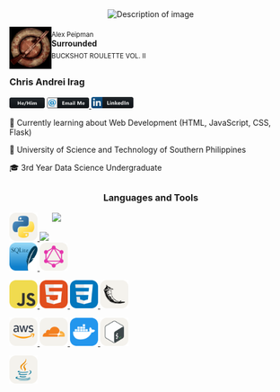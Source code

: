 <!-- Music -->

<h2></h2>


<p style="text-align: center;">
  <img src="https://github.com/iragca/web-hosting/blob/main/web-assets/blsuecube.gif?raw=true" alt="Description of image" />
</p>

<img align="left" src="https://github.com/iragca/web-hosting/blob/main/web-assets/logo_collection/alex_peipman_surrounded.jpg?raw=true" alt="alex-piepman_surrounded" width="75px">

<sub>Alex Peipman</sub><br>
**Surrounded**<br>
<sub>BUCKSHOT ROULETTE VOL. II</sub>

<h2></h2>

<!-- User -->

### Chris Andrei Irag

<p align="left">
  <img width="63px" src="https://github.com/MikeCodesDotNET/ColoredBadges/raw/master/svg/pronouns/hehim.svg"/>
  <a href="mailto:chrisandrei.irag@1.ustp.edu.ph">
    <img width="75px" src="https://github.com/MikeCodesDotNET/ColoredBadges/raw/master/svg/social/email_me.svg"/>
  </a>
  <a href="https://www.linkedin.com/in/chris-andrei-irag/">
    <img width="75px" src="https://github.com/MikeCodesDotNET/ColoredBadges/raw/master/svg/social/linkedin.svg"/>
  </a>
</p>

📖 Currently learning about Web Development (HTML, JavaScript, CSS, Flask)

🏫 University of Science and Technology of Southern Philippines

🎓 3rd Year Data Science Undergraduate

<h2></h2>

<!-- Languages and Tools -->

<h3 style="text-align: center;">Languages and Tools</h3>

<div>

<img align="right" src="https://github-readme-stats.vercel.app/api/top-langs/?username=iragca&show_icons=true&hide_border=true&layout=compact&hide=jupyter%20notebook&langs_count=8&theme=dracula" width="428">

<p align="left">
  <a href="https://www.python.org/">
    <img width="50px"src="https://github.com/tandpfun/skill-icons/raw/main/icons/Python-Light.svg"/>
  </a>
  <a href="https://scikit-learn.org/">
    <img width="50px"src="https://github.com/tandpfun/skill-icons/raw/main/icons/ScikitLearn-Dark.svg"/>
  </a>
  <a href="https://www.sqlite.org/">
    <img width="50px"src="https://github.com/tandpfun/skill-icons/raw/main/icons/SQLite.svg"/>
  <a href="https://graphql.org/">
    <img width="50px"src="https://github.com/tandpfun/skill-icons/raw/main/icons/GraphQL-Light.svg"/>
  </a>
</p>

<p align="left">
  <a href="https://www.ecma-international.org/publications-and-standards/standards/ecma-262/">
    <img width="50px"src="https://github.com/tandpfun/skill-icons/raw/main/icons/JavaScript.svg"/>
  </a>
  <a href="https://html.spec.whatwg.org/multipage/">
    <img width="50px"src="https://github.com/tandpfun/skill-icons/raw/main/icons/HTML.svg"/>
  </a>
  <a href="https://drafts.csswg.org/">
    <img width="50px"src="https://github.com/tandpfun/skill-icons/raw/main/icons/CSS.svg"/>
  </a>
  <a href="https://flask.palletsprojects.com/en/stable/">
    <img width="50px"src="https://github.com/tandpfun/skill-icons/raw/main/icons/Flask-Light.svg"/>
  </a>
</p>

<p align="left">
  <a href="https://aws.amazon.com/">
    <img width="50px"src="https://github.com/tandpfun/skill-icons/raw/main/icons/AWS-Light.svg"/>
  </a>
  <a href="https://www.cloudflare.com/">
    <img width="50px"src="https://github.com/tandpfun/skill-icons/raw/main/icons/Cloudflare-Light.svg"/>
  </a>
  <a href="https://www.docker.com/">
    <img width="50px"src="https://github.com/tandpfun/skill-icons/raw/main/icons/Docker.svg"/>
  </a>
  <a href="https://www.gnu.org/software/bash/">
    <img width="50px"src="https://github.com/tandpfun/skill-icons/raw/main/icons/Bash-Light.svg"/>
  </a>
</p>

<!-- Low-Mid Level languages -->

<p align="left">
  <a href="https://www.java.com/en/">
    <img width="50px"src="https://github.com/tandpfun/skill-icons/raw/main/icons/Java-Light.svg"/>
  </a>
</p>
